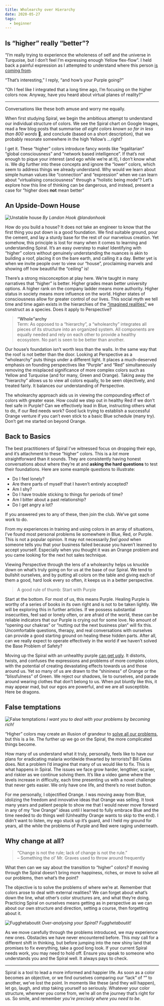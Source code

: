 ```yaml
---
title: Wholearchy over Hierarchy
date: 2020-05-27
tags:
  - beginner
---
```


## Is “higher” really “better”?
“I’m really trying to experience the wholeness of self and the universe in Turquoise, but I don’t feel I’m expressing enough Yellow flex-flow”. I held back a painful expression as I attempted to understand where this person [is coming from](https://spirals.blog/articles/behaviour-vs-intention/).

“That’s interesting,” I reply, “and how’s your Purple going?”

“Oh I feel like I integrated that a long time ago, I’m focusing on the higher colors now. Anyway, have you heard about virtual planes of reality?”

---

Conversations like these both amuse and worry me equally.

When first studying Spiral, we begin the ambitious attempt to understand our individual structure of colors. We see the Spiral chart on Google Images, read a few blog posts that summarise *all eight colors known so far in less than 800 words* 🤯, and conclude (based on a short description), that we probably resonate somewhere in the high Yellow’s …right?

I get it. These “higher” colors introduce fancy words like “egalitarian” “global consciousness” and “network based intelligence”. If that’s not enough to pique your interest (and ego while we’re at it), I don’t know what is. We dig further into these concepts and ignore the “lower” colors, which seem to address things we already understand. Why would we learn about simple human values like “connection” and “expression” when we can learn about “virtualising consciousness” through a “holistic being mode”? Let’s explore how this line of thinking can be dangerous, and instead, present a case for “higher does **not** mean better”


## An Upside-Down House

![Unstable house](unstable.jpg)
*By Landon Hook @landonhook*

How do you build a house? It does not take an engineer to know that the first thing you put down is a good foundation. We find suitable ground, pour the cement, and lay a sturdy base for the rest of our marvelous creation. Yet somehow, this principle is lost for many when it comes to learning and understanding Spiral. It’s an easy overstep to make! Identifying with “higher” colors without genuinely understanding the nuances is akin to building a roof, placing it on the bare earth, and calling it a day. Better yet is when we invite people over to view our “house”, proclaiming marvels and showing off how beautiful the “ceiling” is!

There’s a strong misconception at play here. We’re taught in many narratives that “higher” is better. Higher grades mean better university options. A higher rank on the company ladder means more authority. Higher status in society means more influence on the world. Higher states of consciousness allow for greater control of our lives. This social myth we tell time and time again exists in the hierarchies of the [“imagined realities”](https://www.youtube.com/watch?v=zen-m0rMp4I) we construct as a species. Does it apply to Perspective?

> **“Whole”archy**\
> Term: As opposed to a “hierarchy”, a “wholearchy” integrates all pieces of its structure into an organized system. All components are equally needed and rely on each other to provide a healthy ecosystem. No part is seen to be better than another.

Our house’s foundation isn’t worth less than the walls. In the same way that the roof is not better than the door. Looking at Perspective as a “wholearchy” puts things under a different light. It places a much-deserved emphasis on founding perspectives like “Purple” and “Red” simultaneously removing the misplaced significance of more complex colors such as Yellow and Turquoise (and for many, Green and Orange). Taking away the “hierarchy” allows us to view all colors equally, to be seen objectively, and treated fairly. It balances our understanding of Perspective.

The wholearchy approach aids us in viewing the compounding effect of colors with greater ease. How could we step out in healthy Red if we don’t feel safe in Purple? Can we effectively lead in Blue, instructing others what to do, if our Red needs work? Good luck trying to establish a successful Orange venture if you can’t even stick to a basic Blue schedule (many try). Don’t get me started on beyond Orange.


## Back to Basics
The best practitioners of Spiral I’ve witnessed focus on dropping their ego, and it’s attachment to these “higher” colors.  This is a *lot* more straightforward than it sounds. They are consistently having honest conversations about where they’re at and **asking the hard questions** to test their foundations. Here are some example questions to illustrate:

- Do I feel lonely?
- Are there parts of myself that I haven’t entirely accepted?
- Am I shy?
- Do I have trouble sticking to things for periods of time?
- Am I bitter about a past relationship?
- Do I get angry a lot?

If you answered yes to any of these, then join the club. We’ve got some work to do.

From my experiences in training and using colors in an array of situations, I’ve found most personal problems lie somewhere in Blue, Red, or Purple. This is not a popular opinion. It may not necessarily *feel good* when someone tells you that your business failed because you haven’t learned to accept yourself. Especially when you thought it was an Orange problem and you came looking for the next hot sales technique.

Viewing Perspective through the lens of a wholearchy helps us knuckle down on what’s truly going on for us at the base of our Spiral. We tend to bullshit ourselves, and by putting all colors on the table and giving each of them a good, hard look every so often, it keeps us in a better perspective.

> A good rule of thumb: Start with Purple

Start at the bottom. For most of us, this means Purple. Healing Purple is worthy of a series of books in its own right and is not to be taken lightly. We will be exploring this in further articles. If we possess substantial insecurities, feel sad or lonely often, or are afraid of the world, these can be reliable indicators that our Purple is crying out for some love. No amount of “opening our chakras” or “nutting out the next business plan” will fix this. Uncomfortable questions, therapy, and real conversations with ourselves can provide a good starting ground on healing these hidden parts. After all, can we really expect to operate effectively in the world if we haven’t solved the Base Problem of Safety?

Moving up the Spiral with an unhealthy purple [can get ugly](https://www.youtube.com/watch?v=N5NQdmHzBTY). It distorts, twists, and confuses the expressions and problems of more complex colors, with the potential of creating devastating effects towards us and those around us. Yet so many of us are drawn to the “shininess” of Orange or the “blissfulness” of Green. We reject our shadows, lie to ourselves, and parade around wearing clothes that don’t belong to us. When put bluntly like this, it may appear mad, but our egos are powerful, and we are all susceptible. Here be dragons.


## False temptations

![False temptations](false-temptations.png)
*I want you to deal with your problems by becoming rich!*

“Higher” colors may create an illusion of grandeur to [solve all our problems](https://www.youtube.com/watch?v=JE3KPnW5dWU), but this is a lie. The further up we go on the Spiral, the more complicated things become.

How many of us understand what it truly, personally, feels like to have our plans for eradicating malaria worldwide thwarted by terrorists? Bill Gates does. Not a problem I’d imagine that many of us would like to fix. This is what happens in Spiral. The issues we face grow harder, lengthier, scarier, and riskier as we continue solving them. It’s like a video game where the levels increase in difficulty, each time presenting us with a novel challenge that never gets easier. We only have one life, and there’s no reset button.

For me personally, I objectified Orange. I was moving away from Blue, idolizing the freedom and innovative ideas that Orange was selling. It took many years and patient people to show me that I would never move forward in any of my “low Orange” ideas until I learned to fully embrace Blue and the time needed to do things well (Unhealthy Orange wants to skip to the end). I didn’t want to listen, my ego stuck up it’s guard, and I held my ground for years, all the while the problems of Purple and Red were raging underneath.

## Why change at all?
> “Change is not the rule; lack of change is not the rule.” \
> – Something the ol’ Mr. Graves used to throw around frequently

What then can we say about the transition to “higher” colors? If moving through the Spiral doesn’t bring more happiness, riches, or move to solve all our problems, then what’s the point?

The objective is to solve the problems of where we’re at. Remember that colors arose to deal with external realities? We can forget about what’s down the line, what other’s color structures are, and what they’re doing. Practicing Spiral on ourselves means getting as in perspective as we can about our own structure and direction, setting a course, then forgetting about it.

![Fugghetaboutit](forget.gif)
*Over-analysing your Spiral? Fugghetaboutit!*

As we move carefully through the problems introduced, we may experience new ones. Obstacles we have never encountered before. This *may* call for a different shift in thinking, but before jumping into the new shiny land that promises to fix everything, take a good long look. If your current Spiral needs work, you may need to hold off. Ensure you speak to someone who understands you and the Spiral well. It always pays to check.

---

Spiral is a tool to lead a more informed and happier life. As soon as a color becomes an objective, or we find ourselves comparing our “lack” of “<insert idolized color here>” to another, we’ve lost the point. In moments like these (and they will happen), let go, laugh, and stop taking yourself so seriously. Whatever your color structure, wherever you come from, we’re all on the journey that’s right for us. So smile, and remember *you’re precisely where you need to be*.
